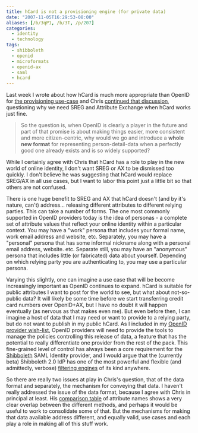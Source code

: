 ```yaml
---
title: hCard is not a provisioning engine (for private data)
date: "2007-11-05T16:29:53-08:00"
aliases: [/b/3qP1, /b/3T, /p/207]
categories:
  - identity
  - technology
tags:
  - shibboleth
  - openid
  - microformats
  - openid-ax
  - saml
  - hcard
---
```


Last week I wrote about how hCard is much more appropriate than OpenID for [the provisioning use-case][provisioning] and
Chris [continued that discussion][hcard-sreg], questioning why we need SREG and Attribute Exchange when hCard works just
fine.

> So the question is, when OpenID is clearly a player in the future and part of that promise is about
> making things easier, more consistent and more citizen-centric, why would we go and introduce a **whole
> new format** for representing person-detail-data when a perfectly good one already exists and is so
> widely supported?

While I certainly agree with Chris that hCard has a role to play in the new world of online identity, I don't want SREG
or AX to be dismissed too quickly. I don't believe he was suggesting that hCard would replace SREG/AX in all use cases,
but I want to labor this point just a little bit so that others are not confused.

[provisioning]: /2007/10/openid-is-not-a-provisioning-engine
[hcard-sreg]: http://factoryjoe.com/blog/2007/11/01/hcard-for-openid-simple-registration-and-attribute-exchange/

There is one huge benefit to SREG and AX that hCard doesn't (and by it's nature, can't) address... releasing different
attributes to different relying parties. This can take a number of forms. The one most commonly supported in OpenID
providers today is the idea of personas - a complete set of attribute values that reflect your online identity within a
particular context. You may have a "work" persona that includes your formal name, work email address and website, etc.
Separately, you may have a "personal" persona that has some informal nickname along with a personal email address,
website. etc. Separate still, you may have an "anonymous" persona that includes little (or fabricated) data about
yourself. Depending on which relying party you are authenticating to, you may use a particular persona.

Varying this slightly, one can imagine a use case that will be become increasingly important as OpenID continues to
expand. hCard is suitable for public attributes I want to post for the world to see, but what about not-so-public data?
It will likely be some time before we start transferring credit card numbers over OpenID+AX, but I have no doubt it will
happen eventually (as nervous as that makes even me). But even before then, I can imagine a host of data that I may
need or want to provide to a relying party, but do not want to publish in my public hCard. As I included in my [OpenID
provider wish-list][wish-list], OpenID providers will need to provide the tools to manage the policies controlling this
release of data, a feature that has the potential to really differentiate one provider from the rest of the pack. This
fine-grained level of control has always been a core requirement for the [Shibboleth][] SAML Identity provider, and I
would argue that the (currently beta) Shibboleth 2.0 IdP has one of the most powerful and flexible (and admittedly,
verbose) [filtering engines][] of its kind anywhere.

[wish-list]: /2007/03/openid-provider-wish-list
[Shibboleth]: http://shibboleth.internet2.edu/
[filtering engines]: https://spaces.internet2.edu/display/SHIB2/AFPAttributeFilterPolicy

So there are really two issues at play in Chris's question, that of the data format and separately, the mechanism for
conveying that data. I haven't really addressed the issue of the data format, because I agree with Chris in principal
at least. His [comparison table][] of attribute names shows a very clear overlap between the different methods, and
perhaps it would be useful to work to consolidate some of that. But the mechanisms for making that data available
address different, and equally valid, use cases and each play a role in making all of this stuff work.

[comparison table]: http://microformats.org/wiki/attribute-exchange
